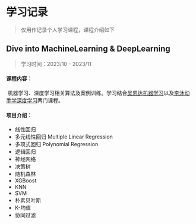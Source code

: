 # 学习记录

> 仅用作记录个人学习课程，课程介绍如下

## Dive into MachineLearning & DeepLearning 

> 学习时间：2023/10 - 2023/11                                                                                                                   

#### 课程内容：

​	机器学习、深度学习相关算法及案例训练。学习结合[吴恩达机器学习](https://www.coursera.org/learn/machine-learning/home/week/1)以及[李沐动手学深度学习](https://github.com/d2l-ai/d2l-zh)两门课程。

#### 项目介绍：

+ 线性回归
+ 多元线性回归 Multiple Linear Regression
+ 多项式回归 Polynomial Regression
+ 逻辑回归
+ 神经网络
+ 决策树
+ 随机森林
+ XGBoost
+ KNN
+ SVM
+ 朴素贝叶斯
+ K-均值
+ 协同过滤